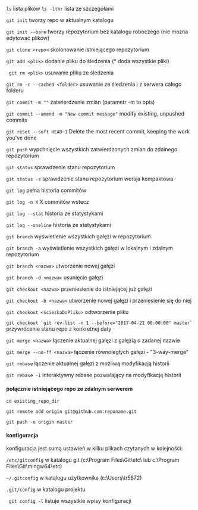 ``` ls ``` lista plików
``` ls -lthr ``` lista ze szczegółami




``` git init ``` tworzy repo w aktualnym katalogu

``` git init --bare ``` tworzy repozytorium bez katalogu roboczego (nie można edytować plików)

``` git clone <repo> ``` skolonowanie istniejącego repozytorium

``` git add <plik> ``` dodanie pliku do śledzenia (* doda wszystkie pliki)

``` git rm <plik>``` usuwanie pliku ze śledzenia

```git rm -r --cached <folder>``` usuwanie ze śledzenia i z serwera całego folderu

``` git commit -m "" ``` zatwierdzenie zmian (parametr -m to opis)

```git commit --amend -m "New commit message"``` modify existing, unpushed commits

```git reset --soft HEAD~1``` Delete the most recent commit, keeping the work you've done

``` git push ``` wypchnięcie wszystkich zatwierdzonych zmian do zdalnego repozytorium

``` git status ``` sprawdzenie stanu repozytorium

``` git status -s ``` sprawdzenie stanu repozytorium wersja kompaktowa

``` git log ``` pełna historia commitów

``` git log -n X ``` X commitów wstecz

``` git log --stat ``` historia ze statystykami

``` git log --oneline ``` historia ze statystykami

``` git branch ``` wyświetlenie wszystkich gałęzi w repozytorium

``` git branch -a ``` wyświetlenie wszystkich gałęzi w lokalnym i zdalnym repozytorium

``` git branch <nazwa> ``` utworzenie nowej gałęzi

``` git branch -d <nazwa> ``` usunięcie gałęzi

``` git checkout <nazwa> ``` przeniesienie do istniejącej już gałęzi

``` git checkout -b <nazwa> ``` utworzenie nowej gałęzi i przeniesienie się do niej

``` git checkout <ściezkaDoPliku> ``` odtworzenie pliku

```git checkout `git rev-list -n 1 --before="2017-04-21 00:00:00" master`  ``` przywrócenie stanu repo z konkretnej daty

``` git merge <nazwa> ``` łączenie aktualnej gałęzi z gałęzią o zadanej nazwie

``` git merge --no-ff <nazwa> ``` łączenie równoległych gałęzi - "3-way-merge"

``` git rebase ``` łączenie aktualnej gałęzi z możliwą modyfikacją historii

``` git rebase -i ``` interaktywny rebase pozwalający na modyfikację historii

 

#### połącznie istniejącego repo ze zdalnym serwerem

``` cd existing_repo_dir ``` 

``` git remote add origin git@github.com:reponame.git ```

``` git push -u origin master ``` 

 

#### konfiguracja

konfiguracja jest sumą ustawień w kilku plikach czytanych w kolejności:

```/etc/gitconfig``` w katalogu git (c:\Program Files\Git\etc\  lub c:\Program Files\Git\mingw64\etc\)

```~/.gitconfig``` w katalogu użytkownika (c:\Users\tr5872\)

```.git/config``` w katalogu projektu



``` git config -l``` listuje wszystkie wpisy konfiguracji
